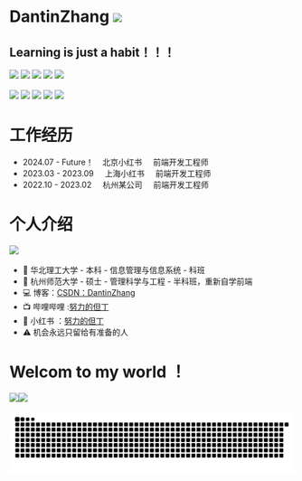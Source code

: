 

<p>
<h1 height="200px">DantinZhang <a href="https://www.gautamkrishnar.com/"><img src="https://media.giphy.com/media/hvRJCLFzcasrR4ia7z/giphy.gif" width="5%"></a></h1>
<h2>Learning is just a habit！！！</h3>
</p>



<div>
  <img src="https://img.shields.io/badge/-JavaScript-f6da1c?style=flat&logo=javascript&logoColor=white">
  <img src="https://img.shields.io/badge/-TypeScript-2b6dbf?style=flat&logo=typescript&logoColor=white">
  <!-- 
       <img src="https://img.shields.io/badge/-Next-black?style=flat&logo=next.js&logoColor=white">
  -->
  <img src="https://img.shields.io/badge/-Vue-46b882?style=flat&logo=vue.js&logoColor=white">
  <img src="https://img.shields.io/badge/-React-00b4ce?style=flat&logo=react&logoColor=white">
  <img src="https://img.shields.io/badge/wechat_miniprogram-09b955?style=flat&logo=wechat&logoColor=white">
  <br /><br />
  <img src="https://img.shields.io/badge/-Node.js-3C873A?style=flat&logo=Node.js&logoColor=white">
  <img src="https://img.shields.io/badge/-Git-ee462c?style=flat&logo=git&logoColor=white">
  <img src="https://img.shields.io/badge/-Github-black?style=flat&logo=github">
  <img src="https://img.shields.io/badge/-Webpack-%232C3A42?style=flat-square&logo=webpack">
  <img src="https://img.shields.io/badge/-less-bf608e?style=flat&logo=less&logoColor=white">
</div>


# 工作经历

- 2024.07 - Future！  &nbsp;&nbsp;    北京小红书    &nbsp;&nbsp;&nbsp;     前端开发工程师
- 2023.03 - 2023.09    &nbsp;&nbsp;&nbsp;    上海小红书     &nbsp;&nbsp;&nbsp;      前端开发工程师
- 2022.10 - 2023.02    &nbsp;&nbsp;&nbsp;    杭州某公司     &nbsp;&nbsp;&nbsp;      前端开发工程师

# 个人介绍
![](https://img.shields.io/badge/dynamic/json?color=fb7299&label=%E5%93%94%E5%93%A9%E5%93%94%E5%93%A9&query=%24.data.follower&suffix=%E5%85%B3%E6%B3%A8&url=https%3A%2F%2Fapi.bilibili.com%2Fx%2Frelation%2Fstat%3Fvmid%3D89821082)

- 🏢 华北理工大学 - 本科 - 信息管理与信息系统 - 科班
- 🏢 杭州师范大学 - 硕士 - 管理科学与工程 - 半科班，重新自学前端
- 💻 博客：<a href="https://blog.csdn.net/weixin_42044763" target="_blank">CSDN：DantinZhang</a>
- 📺 哔哩哔哩 :<a href="https://space.bilibili.com/89821082" target="_blank">努力的但丁</a>
- 📕 小红书 ：<a href="https://www.xiaohongshu.com/user/profile/60f4d52400000000010153e9" target="_blank">努力的但丁</a>
- ⚠️ 机会永远只留给有准备的人


# Welcom to my world ！


<img align="" height="137px" src="https://github-readme-stats.vercel.app/api?username=DantinZhang&hide_title=true&hide_border=true&show_icons=true&include_all_commits=true&line_height=21&bg_color=0,EC6C6C,FFD479,FFFC79,73FA79&theme=graywhite" /><img align="" height="137px" src="https://github-readme-stats.vercel.app/api/top-langs/?username=DantinZhang&hide_title=true&hide_border=true&layout=compact&bg_color=0,73FA79,73FDFF,D783FF&theme=graywhite&locale=cn" />

![grid snake animation](./snake/github-user-contribution.svg)
